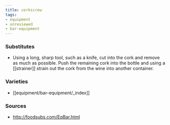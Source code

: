 ```yaml
---
title: corkscrew
tags:
- equipment
- unreviewed
- bar-equipment
---
```

### Substitutes
- Using a long, sharp tool, such as a knife, cut into the cork and remove as much as possible. Push the remaining cork into the bottle and using a [[strainer]] strain out the cork from the wine into another container.

### Varieties
* [[equipment/bar-equipment/_index]]

### Sources
* http://foodsubs.com/EqBar.html
